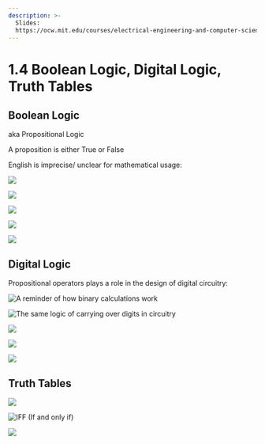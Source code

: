 ```yaml
---
description: >-
  Slides:
  https://ocw.mit.edu/courses/electrical-engineering-and-computer-science/6-042j-mathematics-for-computer-science-spring-2015/lecture-slides/MIT6_042JS16_TruthTables.pdf
---
```


# 1.4 Boolean Logic, Digital Logic, Truth Tables

## Boolean Logic

aka Propositional Logic

A proposition is either True or False

English is imprecise/ unclear for mathematical usage: 

![](../../../.gitbook/assets/image%20%2858%29.png)

![](../../../.gitbook/assets/image%20%28106%29.png)



![](../../../.gitbook/assets/image%20%28153%29.png)

![](../../../.gitbook/assets/image%20%28108%29.png)

![](../../../.gitbook/assets/image%20%2890%29.png)

## Digital Logic

Propositional operators plays a role in the design of digital circuitry:

 

![A reminder of how binary calculations work](../../../.gitbook/assets/image%20%28152%29.png)

![The same logic of carrying over digits in circuitry](../../../.gitbook/assets/image%20%2887%29.png)

![](../../../.gitbook/assets/image%20%28118%29.png)

![](../../../.gitbook/assets/image%20%2848%29.png)

![](../../../.gitbook/assets/image%20%2898%29.png)

## Truth Tables

 

![](../../../.gitbook/assets/image%20%28151%29.png)

![IFF \(If and only if\)](../../../.gitbook/assets/image%20%2871%29.png)

![](../../../.gitbook/assets/image%20%2889%29.png)

